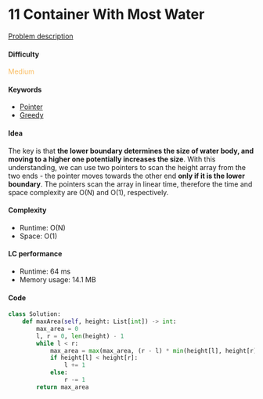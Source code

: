11 Container With Most Water
=======================
[Problem description](https://leetcode.com/problems/container-with-most-water/)

#### Difficulty
<span style="color:#FABC60">Medium</span>

#### Keywords
- [Pointer](../categories/pointer.md)
- [Greedy](../categories/greedy.md)
  
#### Idea
The key is that **the lower boundary determines the size of water body, and moving to a higher one potentially increases the size**. With this understanding, we can use two pointers to scan the height array from the two ends - the pointer moves towards the other end **only if it is the lower boundary**. The pointers scan the array in linear time, therefore the time and space complexity are O(N) and O(1), respectively. 

#### Complexity
- Runtime: O(N)
- Space: O(1)
  
#### LC performance
- Runtime: 64 ms
- Memory usage: 14.1 MB

#### Code

```python
class Solution:
    def maxArea(self, height: List[int]) -> int:
        max_area = 0
        l, r = 0, len(height) - 1
        while l < r:
            max_area = max(max_area, (r - l) * min(height[l], height[r]))
            if height[l] < height[r]:
                l += 1
            else:
                r -= 1
        return max_area
```